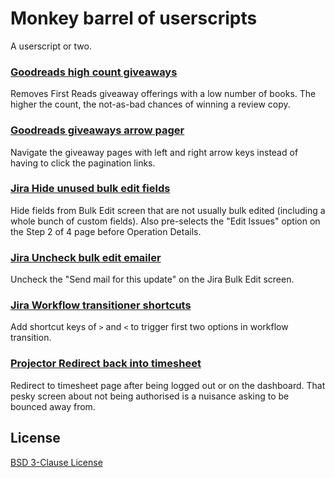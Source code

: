 # Monkey barrel of userscripts

A userscript or two.

### [Goodreads high count giveaways](./goodreads-giveaway-high-count.user.js)

Removes First Reads giveaway offerings with a low number of books.
The higher the count, the not-as-bad chances of winning a review copy.

### [Goodreads giveaways arrow pager](./goodreads-arrow-pager.user.js)

Navigate the giveaway pages with left and right arrow keys instead of
having to click the pagination links.

### [Jira Hide unused bulk edit fields](./jira-bulk-edit-hide-unused-fields.user.js)

Hide fields from Bulk Edit screen that are not usually bulk edited
(including a whole bunch of custom fields). Also pre-selects the
"Edit Issues" option on the Step 2 of 4 page before Operation Details.

### [Jira Uncheck bulk edit emailer](./jira-uncheck-bulk-edit-mailer.user.js)

Uncheck the "Send mail for this update" on the Jira Bulk Edit screen.

### [Jira Workflow transitioner shortcuts](./jira-workflow-transitioner.user.js)

Add shortcut keys of `>` and `<` to trigger first two options in workflow transition.

### [Projector Redirect back into timesheet](./projector-timesheet-redirect.user.js)

Redirect to timesheet page after being logged out or on the dashboard.
That pesky screen about not being authorised is a nuisance asking to
be bounced away from.


## License

[BSD 3-Clause License](http://opensource.org/licenses/BSD-3-Clause)
